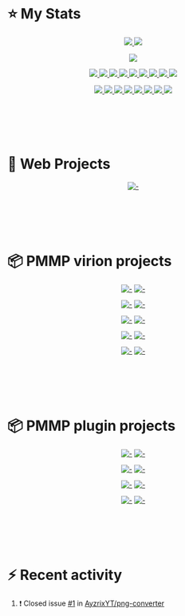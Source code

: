 # :star: My Stats
<p align="center"><a href="#">
  <img src="https://github-readme-stats.vercel.app/api?username=AyzrixYTB&show_icons=true&include_all_commits=true&line_height=33&count_private=true&theme=nord" />
  <img src="https://github-readme-stats.vercel.app/api/top-langs?username=AyzrixYTB&langs_count=4&count_private=true&theme=nord" />
</a></p>
<p align="center"><a href="#">
  <img src="https://github-profile-trophy.vercel.app/?username=AyzrixYTB&margin-w=28&margin-h=15&theme=nord" />
</p></a></p>
  
<p align="center"><a href="#">
  <img src="https://img.shields.io/badge/-C-2e3440?logoColor=81a1c1&logo=C" />
  <img src="https://img.shields.io/badge/-C++-2e3440?logoColor=81a1c1&logo=c%2b%2b" />
  <img src="https://img.shields.io/badge/-Java-2e3440?logoColor=81a1c1&logo=Java" />
  <img src="https://img.shields.io/badge/-PHP-2e3440?logoColor=81a1c1&logo=PHP" />
  <img src="https://img.shields.io/badge/-JavaScript-2e3440?logoColor=81a1c1&logo=JavaScript" />
  <img src="https://img.shields.io/badge/-SQL-2e3440?logoColor=81a1c1&logo=MySQL" />
  <img src="https://img.shields.io/badge/-HTML5-2e3440?logoColor=81a1c1&logo=html5" />
  <img src="https://img.shields.io/badge/-SCSS-2e3440?logoColor=81a1c1&logo=sass" />
  <img src="https://img.shields.io/badge/-SVG-2e3440?logoColor=81a1c1&logo=svg" />
</a></p>
<p align="center"><a href="#">
  <img src="https://img.shields.io/badge/-Git-2e3440?logoColor=81a1c1&logo=git" />
  <img src="https://img.shields.io/badge/-Github-2e3440?logoColor=81a1c1&logo=github" />
  <img src="https://img.shields.io/badge/-Linux-2e3440?logoColor=81a1c1&logo=linux" />
  <img src="https://img.shields.io/badge/-Ubuntu-2e3440?logoColor=81a1c1&logo=ubuntu" />
  <img src="https://img.shields.io/badge/-NodeJS-2e3440?logoColor=81a1c1&logo=node.js" />
  <img src="https://img.shields.io/badge/-VueJS-2e3440?logoColor=81a1c1&logo=vue.js" />
  <img src="https://img.shields.io/badge/-Hexo-2e3440?logoColor=81a1c1&logo=hexo" />
  <img src="https://img.shields.io/badge/-Svelte-2e3440?logoColor=81a1c1&logo=svelte" />
</a></p>
  
<br><br><br><br>
  
# :book: Web Projects
<div align="center">
  
  [![-](https://github-readme-stats.vercel.app/api/pin/?show_owner=true&theme=nord&username=Blugin&repo=blugin.github.io)](https://github.com/Blugin/blugin.github.io)
  
</div>
  
<br><br><br><br>
  
# :package: PMMP virion projects
<div align="center">
  
  [![-](https://github-readme-stats.vercel.app/api/pin/?show_owner=true&theme=nord&username=AyzrixYT&repo=libtranslator)](https://github.com/BluPresentKimgin/libtranslator)
  [![-](https://github-readme-stats.vercel.app/api/pin/?show_owner=true&theme=nord&username=AyzrixYT&repo=libcommand)](https://github.com/AyzrixYT/libcommand)
  
  [![-](https://github-readme-stats.vercel.app/api/pin/?show_owner=true&theme=nord&username=AyzrixYT&repo=arrayutils)](https://github.com/AyzrixYT/arrayutils)
  [![-](https://github-readme-stats.vercel.app/api/pin/?show_owner=true&theme=nord&username=AyzrixYT&repo=stringutils)](https://github.com/AyzrixYT/stringutils)
  
  [![-](https://github-readme-stats.vercel.app/api/pin/?show_owner=true&theme=nord&username=AyzrixYT&repo=banner-factory)](https://github.com/AyzrixYT/banner-factory)
  [![-](https://github-readme-stats.vercel.app/api/pin/?show_owner=true&theme=nord&username=AyzrixYT&repo=InvMenuPlus)](https://github.com/AyzrixYT/InvMenuPlus)
  
  [![-](https://github-readme-stats.vercel.app/api/pin/?show_owner=true&theme=nord&username=AyzrixYT&repo=self-factory-trait)](https://github.com/AyzrixYT/self-factory-trait)
  [![-](https://github-readme-stats.vercel.app/api/pin/?show_owner=true&theme=nord&username=AyzrixYT&repo=singleton-trait)](https://github.com/AyzrixYT/singleton-trait)
  
  [![-](https://github-readme-stats.vercel.app/api/pin/?show_owner=true&theme=nord&username=AyzrixYT&repo=multilingual-config-trait)](https://github.com/AyzrixYT/multilingual-config-trait)
  [![-](https://github-readme-stats.vercel.app/api/pin/?show_owner=true&theme=nord&username=AyzrixYT&repo=locale-converter)](https://github.com/AyzrixYT/locale-converter)
  
</div>
  
<br><br><br><br>
  
# :package: PMMP plugin projects
<div align="center">
  
  [![-](https://github-readme-stats.vercel.app/api/pin/?show_owner=true&theme=nord&username=Blugin&repo=PaymentPool)](https://github.com/Blugin/PaymentPool)
  [![-](https://github-readme-stats.vercel.app/api/pin/?show_owner=true&theme=nord&username=Blugin&repo=BluginTools)](https://github.com/Blugin/BluginTools)
  
  [![-](https://github-readme-stats.vercel.app/api/pin/?show_owner=true&theme=nord&username=AyzrixYT&repo=Lifespan)](https://github.com/AyzrixYT/Lifespan)
  [![-](https://github-readme-stats.vercel.app/api/pin/?show_owner=true&theme=nord&username=Blugin&repo=DataCleaner)](https://github.com/Blugin/DataCleaner)
  
  [![-](https://github-readme-stats.vercel.app/api/pin/?show_owner=true&theme=nord&username=Blugin&repo=SkinFactory)](https://github.com/Blugin/SkinFactory)
  [![-](https://github-readme-stats.vercel.app/api/pin/?show_owner=true&theme=nord&username=Blugin&repo=PersonaSkin)](https://github.com/Blugin/PersonaSkin)
  
  [![-](https://github-readme-stats.vercel.app/api/pin/?show_owner=true&theme=nord&username=Blugin&repo=IgnoreCase)](https://github.com/Blugin/IgnoreCase)
  [![-](https://github-readme-stats.vercel.app/api/pin/?show_owner=true&theme=nord&username=Blugin&repo=ChunkLoader)](https://github.com/Blugin/ChunkLoader)
  
</div>
  
<br><br><br><br>
  
# :zap: Recent activity
<!--START_SECTION:activity-->
1. ❗️ Closed issue [#1](https://github.com/AyzrixYT/png-converter/issues/1) in [AyzrixYT/png-converter](https://github.com/AyzrixYT/png-converter)
<!--END_SECTION:activity-->
